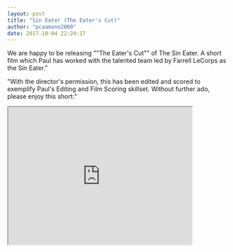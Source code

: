 ```yaml
---
layout: post
title: "Sin Eater (The Eater's Cut)"
author: "pcaamano2000"
date: 2017-10-04 22:24:17
---
```


We are happy to be releasing ""The Eater's Cut"" of The Sin Eater. A short film which Paul has worked with the talented team led by Farrell LeCorps as the Sin Eater."
														
"With the director's permission, this has been edited and scored to exemplify Paul's Editing and Film Scoring skillset. Without further ado, please enjoy this short:"														
														



<iframe width="420" height="315"
src="https://vimeo.com/236832488">
</iframe>
